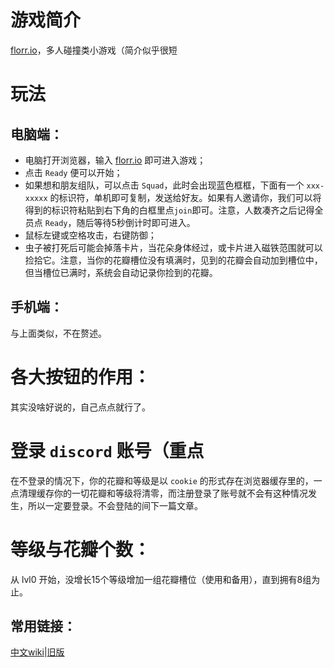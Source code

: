 # 游戏简介

[florr.io](http://florr.io)，多人碰撞类小游戏（简介似乎很短

# 玩法

## 电脑端：

- 电脑打开浏览器，输入 [florr.io](http://florr.io) 即可进入游戏；
- 点击 `Ready` 便可以开始；
- 如果想和朋友组队，可以点击 `Squad`，此时会出现蓝色框框，下面有一个 `xxx-xxxxx` 的标识符，单机即可复制，发送给好友。如果有人邀请你，我们可以将得到的标识符粘贴到右下角的白框里点`join`即可。注意，人数凑齐之后记得全员点 `Ready`，随后等待5秒倒计时即可进入。
- 鼠标左键或空格攻击，右键防御；
- 虫子被打死后可能会掉落卡片，当花朵身体经过，或卡片进入磁铁范围就可以捡拾它。注意，当你的花瓣槽位没有填满时，见到的花瓣会自动加到槽位中，但当槽位已满时，系统会自动记录你捡到的花瓣。

## 手机端：

与上面类似，不在赘述。

# 各大按钮的作用：

其实没啥好说的，自己点点就行了。

# 登录 `discord` 账号（重点

在不登录的情况下，你的花瓣和等级是以 `cookie` 的形式存在浏览器缓存里的，一点清理缓存你的一切花瓣和等级将清零，而注册登录了账号就不会有这种情况发生，所以一定要登录。不会登陆的间下一篇文章。

# 等级与花瓣个数：

从 lvl0 开始，没增长15个等级增加一组花瓣槽位（使用和备用），直到拥有8组为止。

## 常用链接：

[中文wiki](https://florrio.fandom.com/zh/wiki/Florr.io_%E4%B8%AD%E6%96%87%E7%BB%B4%E5%9F%BA)|[旧版](https://static.florr.io/old/)





